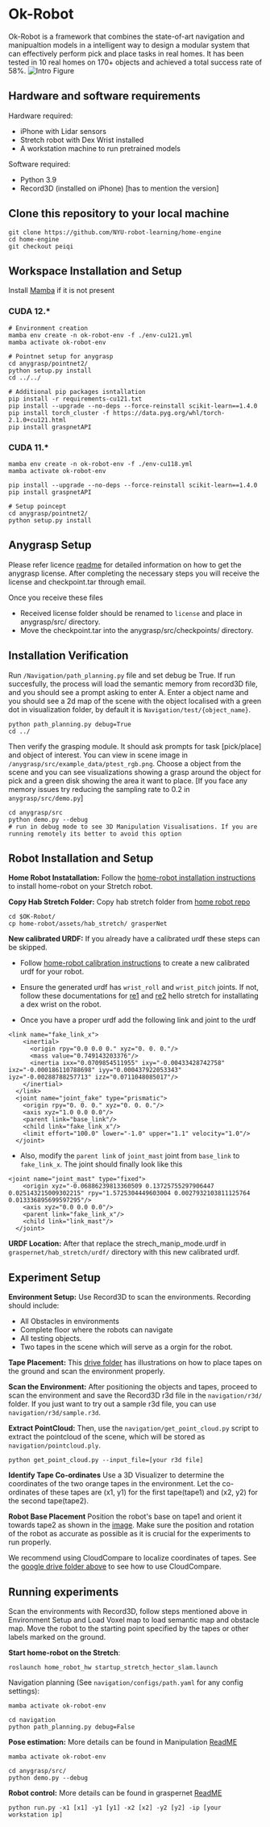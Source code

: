 # Ok-Robot
Ok-Robot is a framework that combines the state-of-art navigation and manipualtion models in a intelligent way to design a modular system that can effectively perform pick and place tasks in real homes. It has been tested in 10 real homes on 170+ objects and achieved a total success rate of 58%. 
![Intro Figure](https://drive.google.com/uc?export=view&id=1IAyAMZS__gcZmsZevQyeETLU369a0n9X)

## Hardware and software requirements
Hardware required:
* iPhone with Lidar sensors
* Stretch robot with Dex Wrist installed
* A workstation machine to run pretrained models 
  
Software required:
* Python 3.9
* Record3D (installed on iPhone) [has to mention the version]

## Clone this repository to your local machine
```
git clone https://github.com/NYU-robot-learning/home-engine
cd home-engine
git checkout peiqi
```

## Workspace Installation and Setup
Install [Mamba](https://mamba.readthedocs.io/en/latest/installation/mamba-installation.html) if it is not present 

### CUDA 12.*
```
# Environment creation
mamba env create -n ok-robot-env -f ./env-cu121.yml
mamba activate ok-robot-env

# Pointnet setup for anygrasp
cd anygrasp/pointnet2/
python setup.py install
cd ../../

# Additional pip packages isntallation
pip install -r requirements-cu121.txt
pip install --upgrade --no-deps --force-reinstall scikit-learn==1.4.0 
pip install torch_cluster -f https://data.pyg.org/whl/torch-2.1.0+cu121.html 
pip install graspnetAPI

```

### CUDA 11.*
```
mamba env create -n ok-robot-env -f ./env-cu118.yml
mamba activate ok-robot-env

pip install --upgrade --no-deps --force-reinstall scikit-learn==1.4.0
pip install graspnetAPI

# Setup poincept
cd anygrasp/pointnet2/
python setup.py install
```

## Anygrasp Setup
Please refer licence [readme](/anygrasp/license_registration/README.md) for detailed information on how to get the anygrasp license. After completing the necessary steps you will receive the license and checkpoint.tar through email.

Once you receive these files
* Received license folder should be renamed to `license` and place in anygrasp/src/ directory.
* Move the checkpoint.tar into the anygrasp/src/checkpoints/ directory.

## Installation Verification

Run `/Navigation/path_planning.py` file and set debug be True. If run succesfully, the process will load the semantic memory from record3D file, and you should see a prompt asking to enter A. Enter a object name and you should see a 2d map of the scene with the object localised with a green dot in visualization folder, by default it is `Navigation/test/{object_name}`. 
```
python path_planning.py debug=True
cd ../
```

Then verify the grasping module. It should ask prompts for task [pick/place] and object of interest. You can view in scene image in `/anygrasp/src/example_data/ptest_rgb.png`. Choose a object from the scene and you can see visualizations showing a grasp around the object for pick and a green disk showing the area it want to place. [If you face any memory issues try reducing the sampling rate to 0.2 in `anygrasp/src/demo.py`]
```
cd anygrasp/src
python demo.py --debug 
# run in debug mode to see 3D Manipulation Visualisations. If you are running remotely its better to avoid this option
```

## Robot Installation and Setup
**Home Robot Instatallation:** Follow the [home-robot installation instructions](https://github.com/leo20021210/home-robot/blob/main/docs/install_robot.md) to install home-robot on your Stretch robot.

**Copy Hab Stretch Folder:** Copy hab stretch folder from [home robot repo](https://github.com/facebookresearch/home-robot/tree/main/assets/hab_stretch) 
```
cd $OK-Robot/
cp home-robot/assets/hab_stretch/ grasperNet
```

**New calibrated URDF:** If you already have a calibrated urdf these steps can be skipped. 

* Follow [home-robot calibration instructions](https://github.com/hello-robot/stretch_ros/blob/noetic/stretch_description/README.md#changing-the-tool) to create a new calibrated urdf for your robot.

* Ensure the generated urdf has `wrist_roll` and `wrist_pitch` joints. If not, follow these documentations for [re1](https://docs.hello-robot.com/0.2/stretch-hardware-guides/docs/dex_wrist_guide_re1/) and [re2](https://docs.hello-robot.com/0.2/stretch-hardware-guides/docs/dex_wrist_guide_re2/) hello stretch for installating a dex wrist on the robot. 

* Once you have a proper urdf add the following link and joint to the urdf
```
<link name="fake_link_x">
    <inertial>
      <origin rpy="0.0 0.0 0." xyz="0. 0. 0."/>
      <mass value="0.749143203376"/>
      <inertia ixx="0.0709854511955" ixy="-0.00433428742758" ixz="-0.000186110788698" iyy="0.000437922053343" iyz="-0.00288788257713" izz="0.0711048085017"/>
    </inertial>
  </link>
  <joint name="joint_fake" type="prismatic">
    <origin rpy="0. 0. 0." xyz="0. 0. 0."/>
    <axis xyz="1.0 0.0 0.0"/>
    <parent link="base_link"/>
    <child link="fake_link_x"/>
    <limit effort="100.0" lower="-1.0" upper="1.1" velocity="1.0"/>
  </joint>
```

* Also, modify the `parent link` of `joint_mast` joint from `base_link` to `fake_link_x`. The joint should finally look like this
```
<joint name="joint_mast" type="fixed">
    <origin xyz="-0.06886239813360509 0.13725755297906447 0.025143215009302215" rpy="1.5725304449603004 0.0027932103811125764 0.013336895699597295"/>
    <axis xyz="0.0 0.0 0.0"/>
    <parent link="fake_link_x"/>
    <child link="link_mast"/>
  </joint>
```

**URDF Location:** After that replace the strech_manip_mode.urdf in `graspernet/hab_stretch/urdf/` directory with this new calibrated urdf.

## Experiment Setup
**Environment Setup:** Use Record3D to scan the environments. Recording should include: 
* All Obstacles in environments
* Complete floor where the robots can navigate
* All testing objects.
* Two tapes in the scene which will serve as a orgin for the robot.

**Tape Placement:** This [drive folder](https://drive.google.com/drive/folders/1qbY5OJDktrD27bDZpar9xECoh-gsP-Rw?usp=sharing) has illustrations on how to place tapes on the ground and scan the environment properly.

**Scan the Environment:** After positioning the objects and tapes, proceed to scan the environment and save the Record3D r3d file in the `navigation/r3d/` folder. If you just want to try out a sample r3d file, you can use `navigation/r3d/sample.r3d`.

**Extract PointCloud:** Then, use the `navigation/get_point_cloud.py` script to extract the pointcloud of the scene, which will be stored as `navigation/pointcloud.ply`. 
```
python get_point_cloud.py --input_file=[your r3d file]
```
**Identify Tape Co-ordinates** Use a 3D Visualizer to determine the coordinates of the two orange tapes in the environment. Let the co-ordinates of these tapes are (x1, y1) for the first tape(tape1) and (x2, y2) for the second tape(tape2).

**Robot Base Placement** Position the robot's base on tape1 and orient it towards tape2 as shown in the [image](https://drive.google.com/drive/folders/1qbY5OJDktrD27bDZpar9xECoh-gsP-Rw). Make sure the position and rotation of the robot as accurate as possible as it is crucial for the experiments to run properly. 

We recommend using CloudCompare to localize coordinates of tapes. See the [google drive folder above](https://drive.google.com/drive/folders/1qbY5OJDktrD27bDZpar9xECoh-gsP-Rw?usp=sharing) to see how to use CloudCompare.

<!--## Load voxel map 
Once you setup the environment run voxel map with your r3d file which will save the semantic information of 3D Scene in `Navigation/voxel-map` directory. 
```
cd navigation/voxel-map
python load_voxel_map.py dataset_path=[your r3d file location]
```
You can check other config settings in `navigation/voxel-map/configs/train.yaml`.

After this process finishes, you can see the semantic map in the path specified by `cache_path` in `navigation/voxel-map/configs/train.yaml`-->
<!-- ## Config files `navigation/configs/path.yaml` 
* **sample_freq** - sampling frequency of frames while training voxel map
* **min_height** - z co-ordinate value below which everything is not considered as obstacles. Ideally you should choose a point on the floor of the scene and set this value slightly more than that [+ 0.1].
* **max_height** - z co-ordiante of the scene above which everything is not considered as obstacles.
* **map_type** - "conservative_vlmap" (space not scanned is non-navigable) "brave_vlmap" (sapce scanned is navigable, used when you forget to scan the floor)
* **port_number** - zmq communication port, need to the the same with robot's navigation port number
* **save_file** - planned path and generated localization results will be saved here -->

## Running experiments
<!-- Once the above config filesa reset you can start running experiments -->
Scan the environments with Record3D, follow steps mentioned above in Environment Setup and Load Voxel map to load semantic map and obstacle map. Move the robot to the starting point specified by the tapes or other labels marked on the ground.

**Start home-robot on the Stretch**:
```
roslaunch home_robot_hw startup_stretch_hector_slam.launch
```

Navigation planning (See `navigation/configs/path.yaml` for any config settings):
```
mamba activate ok-robot-env

cd navigation
python path_planning.py debug=False
```

**Pose estimation:**
More details can be found in Manipulation [ReadME](./anygrasp/README.md)
```
mamba activate ok-robot-env

cd anygrasp/src/
python demo.py --debug
```

**Robot control:**
More details can be found in graspernet [ReadME](./graspernet/README.md)
```
python run.py -x1 [x1] -y1 [y1] -x2 [x2] -y2 [y2] -ip [your workstation ip]
```


